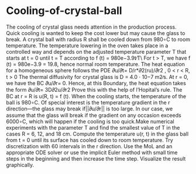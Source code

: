 # Cooling-of-crystal-ball
The cooling of crystal glass needs attention in the production process. Quick cooling is wanted to keep the cost lower but may cause the glass to break. A crystal ball with radius R shall be cooled down from 980∘C to room temperature. The temperature lowering in the oven takes place in a controlled way and depends on the adjusted temperature parameter T that starts at t = 0 until t = T according to
f (t) = 980e−3.9t∕T\\
For t > T, we have f (t) = 980e−3.9 = 19.8, hence normal room temperature.
The heat equation for a homogeneous sphere follows the PDE
𝜕u/𝜕t= D/r*𝜕2(ru)/𝜕r2 , 0 < r < R, t > 0
The thermal diffusivity for crystal glass is D = 4.0 ⋅ 10−7 m2∕s. At r = 0, we have the BC 𝜕u/𝜕r= 0. Hence, at this Boundary, the heat equation takes the form 𝜕u/𝜕t= 3D𝜕2u/𝜕r2
Prove this with the help of l’Hopital’s rule. The BC at r = R is u(R, t) = f (t). When the cooling starts, the temperature of the ball is 980∘C.
Of special interest is the temperature gradient in the r direction—the glass may break if||𝜕u/𝜕r|| is too large. In our case, we assume that the glass will break if the gradient on any occasion exceeds 6000∘C, which will happen if the cooling is too quick.Make numerical experiments with the parameter T and find the smallest value of T in the cases R = 6, 12, and 18 cm.
Compute the temperature u(r, t) in the glass ball from t = 0 until its surface has cooled down to room temperature.
Try discretization with 60 intervals in the r direction. Use the MoL and an appropriate ODE solver or use the implicit Euler method with small time steps in the beginning and then increase the time step.
Visualize the result graphically.
